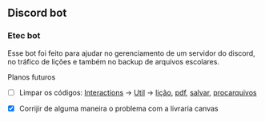 ## Discord bot
### Etec bot
Esse bot foi feito para ajudar no gerenciamento de um servidor do discord, no tráfico de lições e também no backup de arquivos escolares.

Planos futuros
- [ ] Limpar os códigos: [Interactions](https://github.com/vitu1928/EtecBot/tree/main/Interactions) -> [Util](https://github.com/vitu1928/EtecBot/tree/main/Interactions/Util) -> [lição](https://github.com/vitu1928/EtecBot/tree/main/Interactions/Util/lição.js), [pdf](https://github.com/vitu1928/EtecBot/tree/main/Interactions/Util/pdf.js), [salvar](https://github.com/vitu1928/EtecBot/tree/main/Interactions/Util/salvar.js), [procarquivos](https://github.com/vitu1928/EtecBot/tree/main/Interactions/Util/procarquivos.js)
- [x] Corrijir de alguma maneira o problema com a livraria canvas

